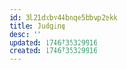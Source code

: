 ```yaml
---
id: 3l21dxbv44bnqe5bbvp2ekk
title: Judging
desc: ''
updated: 1746735329916
created: 1746735329916
---
```

